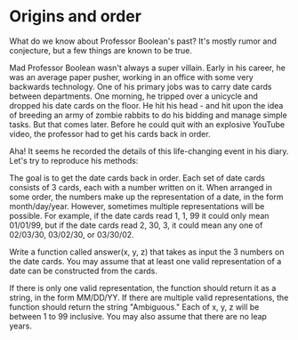 Origins and order
=================

What do we know about Professor Boolean's past? It's mostly rumor and conjecture, but a few things are known to be true.

Mad Professor Boolean wasn't always a super villain. Early in his career, he was an average paper pusher, working in an office with some very backwards technology. One of his primary jobs was to carry date cards between departments. One morning, he tripped over a unicycle and dropped his date cards on the floor. He hit his head - and hit upon the idea of breeding an army of zombie rabbits to do his bidding and manage simple tasks. But that comes later. Before he could quit with an explosive YouTube video, the professor had to get his cards back in order.

Aha! It seems he recorded the details of this life-changing event in his diary. Let's try to reproduce his methods:

The goal is to get the date cards back in order. Each set of date cards consists of 3 cards, each with a number written on it. When arranged in some order, the numbers make up the representation of a date, in the form month/day/year. However, sometimes multiple representations will be possible. For example, if the date cards read 1, 1, 99 it could only mean 01/01/99, but if the date cards read 2, 30, 3, it could mean any one of 02/03/30, 03/02/30, or 03/30/02.

Write a function called answer(x, y, z) that takes as input the 3 numbers on the date cards. You may assume that at least one valid representation of a date can be constructed from the cards.

If there is only one valid representation, the function should return it as a string, in the form MM/DD/YY. If there are multiple valid representations, the function should return the string "Ambiguous." Each of x, y, z will be between 1 to 99 inclusive. You may also assume that there are no leap years.
